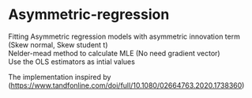 # Asymmetric-regression
Fitting Asymmetric regression models with asymmetric innovation term (Skew normal, Skew student t) <br> 
Nelder-mead method to calculate MLE (No need gradient vector)  <br> 
Use the OLS estimators as intial values

The implementation inspired by (https://www.tandfonline.com/doi/full/10.1080/02664763.2020.1738360)

